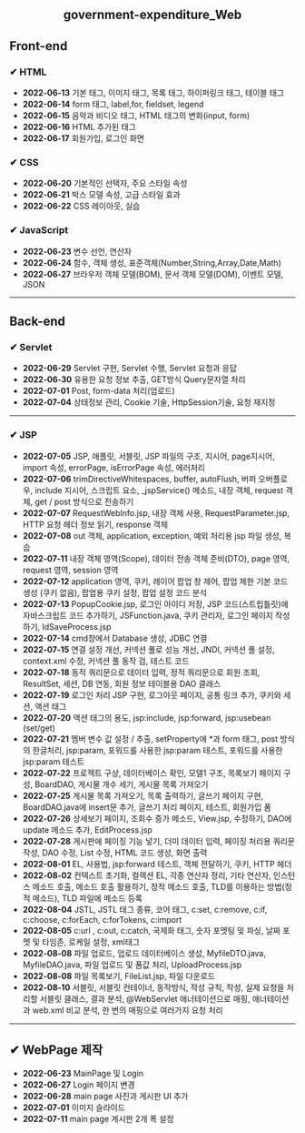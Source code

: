 <!-- government-expenditure_WEB -->
<h2><center>government-expenditure_Web</center></h2>

<h2>Front-end</h2>
<h3> ✔ HTML </h3>
<ul>
   <li> <strong>2022-06-13</strong> 기본 태그, 이미지 태그, 목록 태그, 하이퍼링크 태그, 테이블 태그
   <li> <strong>2022-06-14</strong> form 태그, label,for, fieldset, legend
   <li> <strong>2022-06-15</strong> 음악과 비디오 태그, HTML 태그의 변화(input, form)
   <li> <strong>2022-06-16</strong> HTML 추가된 태그
   <li> <strong>2022-06-17</strong> 회원가입, 로그인 화면
</ul>

<h3> ✔ CSS </h3>
<ul>
   <li> <strong>2022-06-20</strong> 기본적인 선택자, 주요 스타일 속성
   <li> <strong>2022-06-21</strong> 박스 모델 속성, 고급 스타일 효과
   <li> <strong>2022-06-22</strong> CSS 레이아웃, 실습
</ul>

<h3> ✔ JavaScript </h3>
<ul>
   <li> <strong>2022-06-23</strong> 변수 선언, 연산자
   <li> <strong>2022-06-24</strong> 함수, 객체 생성, 표준객체(Number,String,Array,Date,Math)
   <li> <strong>2022-06-27</strong> 브라우저 객체 모델(BOM), 문서 객체 모델(DOM), 이벤트 모델, JSON
</ul>
<hr>

<h2>Back-end</h2>
<h3> ✔ Servlet </h3>
<ul>
   <li> <strong>2022-06-29</strong> Servlet 구현, Servlet 수행, Servlet 요청과 응답
   <li> <strong>2022-06-30</strong> 유용한 요청 정보 추출, GET방식 Query문자열 처리
   <li> <strong>2022-07-01</strong> Post, form-data 처리(업로드)
   <li> <strong>2022-07-04</strong> 상태정보 관리, Cookie 기술, HttpSession기술, 요청 재지정
</ul>
<hr>

<h3> ✔ JSP </h3>
<ul>
   <li> <strong>2022-07-05</strong> JSP, 애플릿, 서블릿, JSP 파일의 구조, 지시어, page지시어, import 속성, errorPage, isErrorPage 속성, 에러처리
   <li> <strong>2022-07-06</strong> trimDirectiveWhitespaces, buffer, autoFlush, 버퍼 오버플로우, include 지시어, 스크립트 요소, _jspService() 메소드, 내장 객체, request 객체, get / post 방식으로 전송하기
   <li> <strong>2022-07-07</strong> RequestWebInfo.jsp, 내장 객체 사용, RequestParameter.jsp, HTTP 요청 헤더 정보 읽기, response 객체
   <li> <strong>2022-07-08</strong> out 객체, application, exception, 예외 처리용 jsp 파일 생성, 복습
   <li> <strong>2022-07-11</strong> 내장 객체 영역(Scope), 데이터 전송 객체 준비(DTO), page 영역, request 영역, session 영역
   <li> <strong>2022-07-12</strong> application 영역, 쿠키, 레이어 팝업 창 제어, 팝업 제한 기본 코드 생성 (쿠키 없음), 팝업용 쿠키 설정, 팝업 설정 코드 분석
   <li> <strong>2022-07-13</strong> PopupCookie.jsp, 로그인 아이디 저장, JSP 코드(스트립틀릿)에 자바스크립트 코드 추가하기, JSFunction.java, 쿠키 관리자, 로그인 페이지 작성하기, IdSaveProcess.jsp
   <li> <strong>2022-07-14</strong> cmd창에서 Database 생성, JDBC 연결
   <li> <strong>2022-07-15</strong> 연결 설정 개선, 커넥션 풀로 성능 개선, JNDI, 커넥션 풀 설정, context.xml 수정, 커넥션 풀 동작 검, 테스트 코드
   <li> <strong>2022-07-18</strong> 동적 쿼리문으로 데이터 입력, 정적 쿼리문으로 회원 조회, ResultSet, 세션, DB 연동, 회원 정보 테이블용 DAO 클래스
   <li> <strong>2022-07-19</strong> 로그인 처리 JSP 구현, 로그아웃 페이지, 공통 링크 추가, 쿠키와 세션, 액션 태그
   <li> <strong>2022-07-20</strong> 액션 태그의 용도, jsp:include, jsp:forward, jsp:usebean (set/get)
   <li> <strong>2022-07-21</strong> 멤버 변수 값 설정 / 추출, setProperty에 *과 form 태그, post 방식의 한글처리, jsp:param, 포워드를 사용한 jsp:param 테스트, 포워드를 사용한 jsp:param 테스트
   <li> <strong>2022-07-22</strong> 프로젝트 구상, 데이터베이스 확인, 모델1 구조, 목록보기 페이지 구성,  BoardDAO, 게시물 개수 세기, 게시물 목록 가져오기
   <li> <strong>2022-07-25</strong> 게시물 목록 가져오기, 목록 출력하기, 글쓰기 페이지 구현, BoardDAO.java에 insert문 추가, 글쓰기 처리 페이지, 테스트, 회원가입 폼
   <li> <strong>2022-07-26</strong> 상세보기 페이지, 조회수 증가 메소드, View.jsp, 수정하기, DAO에 update 메소드 추가, EditProcess.jsp
   <li> <strong>2022-07-28</strong> 게시판에 페이징 기능 넣기, 더미 데이터 입력, 페이징 처리용 쿼리문 작성, DAO 수정, List 수정, HTML 코드 생성, 화면 출력
   <li> <strong>2022-08-01</strong> EL, 사용법, jsp:forward 테스트, 객체 전달하기, 쿠키, HTTP 헤더
   <li> <strong>2022-08-02</strong> 컨텍스트 초기화, 컬렉션 EL, 각종 연산자 정리, 기타 연산자, 인스턴스 메소드 호출, 메소드 호출 활용하기, 정적 메소드 호출, TLD를 이용하는 방법(정적 메소드), TLD 파일에 메소드 등록
   <li> <strong>2022-08-04</strong> JSTL, JSTL 태그 종류, 코어 태그, c:set, c:remove, c:if, c:choose, c:forEach, c:forTokens, c:import
   <li> <strong>2022-08-05</strong> c:url , c:out, c:catch, 국제화 태그, 숫자 포멧팅 및 파싱, 날짜 포멧 및 타임존, 로케일 설정, xml태그
   <li> <strong>2022-08-08</strong> 파일 업로드, 업로드 데이터베이스 생성, MyfileDTO.java, MyfileDAO.java, 파일 업로드 및 폼값 처리,  UploadProcess.jsp
   <li> <strong>2022-08-08</strong> 파일 목록보기, FileList.jsp, 파일 다운로드
   <li> <strong>2022-08-10</strong> 서블릿, 서블릿 컨테이너, 동작방식, 작성 규칙, 작성, 실제 요청을 처리할 서블릿 클래스, 결과 분석, @WebServlet 애너테이션으로 매핑, 애너테이션과 web.xml 비교 분석, 한 번의 매핑으로 여러가지 요청 처리
</ul>
<hr>

<h2> ✔ WebPage 제작 </h2>
<ul>
   <li> <strong>2022-06-23</strong> MainPage 및 Login
   <li> <strong>2022-06-27</strong> Login 페이지 변경
   <li> <strong>2022-06-28</strong> main page 사진과 게시판 UI 추가
   <li> <strong>2022-07-01</strong> 이미지 슬라이드
   <li> <strong>2022-07-11</strong> main page 게시판 2개 폭 설정
</ul>
